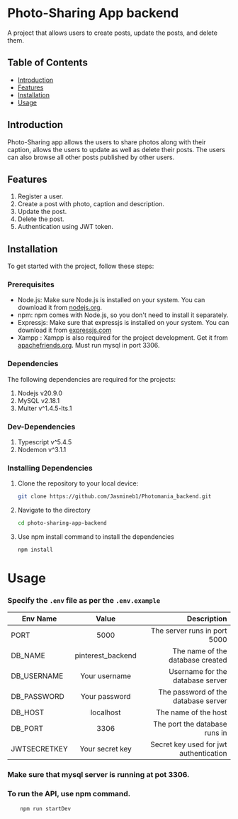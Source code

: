 # Photo-Sharing App backend

A project that allows users to create posts, update the posts, and delete them.

## Table of Contents

- [Introduction](#introduction)
- [Features](#Features)
- [Installation](#installation)
- [Usage](#usage)

## Introduction

Photo-Sharing app allows the users to share photos along with their caption, allows the users to update as well as delete their posts. The users can also browse all other posts published by other users.

## Features

1. Register a user.
2. Create a post with photo, caption and description.
3. Update the post.
4. Delete the post.
5. Authentication using JWT token.

## Installation

To get started with the project, follow these steps:

### Prerequisites

- Node.js: Make sure Node.js is installed on your system. You can download it from [nodejs.org](https://nodejs.org/).
- npm: npm comes with Node.js, so you don't need to install it separately.
- Expressjs: Make sure that expressjs is installed on your system. You can download it from [expressjs.com](https://expressjs.com/en/starter/installing.html)
- Xampp : Xampp is also required for the project development. Get it from [apachefriends.org](https://www.apachefriends.org/download.html). Must run mysql in port 3306.

### Dependencies

The following dependencies are required for the projects:

1. Nodejs v20.9.0
2. MySQL v2.18.1
3. Multer v^1.4.5-lts.1

### Dev-Dependencies

1. Typescript v^5.4.5
2. Nodemon v^3.1.1

### Installing Dependencies

1. Clone the repository to your local device:

   ```bash
   git clone https://github.com/Jasmineb1/Photomania_backend.git

   ```

2. Navigate to the directory

   ```bash
   cd photo-sharing-app-backend

   ```

3. Use npm install command to install the dependencies

   ```bash
   npm install
   ```

# Usage

### Specify the `.env` file as per the `.env.example`

| Env Name     |       Value       |                            Description |
| ------------ | :---------------: | -------------------------------------: |
| PORT         |       5000        |           The server runs in port 5000 |
| DB_NAME      | pinterest_backend |       The name of the database created |
| DB_USERNAME  |   Your username   |       Username for the database server |
| DB_PASSWORD  |   Your password   |    The password of the database server |
| DB_HOST      |     localhost     |                   The name of the host |
| DB_PORT      |       3306        |          The port the database runs in |
| JWTSECRETKEY |  Your secret key  | Secret key used for jwt authentication |

### Make sure that mysql server is running at pot 3306.

### To run the API, use npm command.

```bash
    npm run startDev

```
